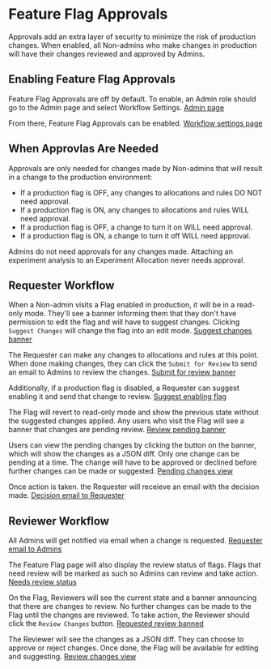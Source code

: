 # Feature Flag Approvals

Approvals add an extra layer of security to minimize the risk of production changes. When enabled, all Non-admins who make changes in production will have their changes reviewed and approved by Admins.

## Enabling Feature Flag Approvals
Feature Flag Approvals are off by default. To enable, an Admin role should go to the Admin page and select Workflow Settings.
[Admin page](/feature-flagging/approvals/admin)

From there, Feature Flag Approvals can be enabled.
[Workflow settings page](/feature-flagging/approvals/workflow-settings)

## When Approvlas Are Needed
Approvals are only needed for changes made by Non-admins that will result in a change to the production environment:
* If a production flag is OFF, any changes to allocations and rules DO NOT need approval.
* If a production flag is ON, any changes to allocations and rules WILL need approval.
* If a production flag is OFF, a change to turn it on WILL need approval.
* If a production flag is ON, a change to turn it off WILL need approval.

Admins do not need approvals for any changes made.
Attaching an experiment analysis to an Experiment Allocation never needs approval.

## Requester Workflow
When a Non-admin visits a Flag enabled in production, it will be in a read-only mode. They'll see a banner informing them that they don't have permission to edit the flag and will have to suggest changes. Clicking `Suggest Changes` will change the flag into an edit mode.
[Suggest changes banner](/feature-flagging/approvals/suggest-changes)

The Requester can make any changes to allocations and rules at this point. When done making changes, they can click the `Submit for Review` to send an email to Admins to review the changes.
[Submit for review banner](/feature-flagging/approvals/submit-for-review)

Additionally, if a production flag is disabled, a Requester can suggest enabling it and send that change to review.
[Suggest enabling flag](/feature-flagging/approvals/enable-flag)

The Flag will revert to read-only mode and show the previous state without the suggested changes applied. Any users who visit the Flag will see a banner that changes are pending review.
[Review pending banner](/feature-flagging/approvals/review-pending)

Users can view the pending changes by clicking the button on the banner, which will show the changes as a JSON diff. Only one change can be pending at a time. The change will have to be approved or declined before further changes can be made or suggested.
[Pending changes view](/feature-flagging/approvals/pending-changes)

Once action is taken. the Requester will receieve an email with the decision made.
[Decision email to Requester](/feature-flagging/approvals/approval-email)

## Reviewer Workflow
All Admins will get notified via email when a change is requested.
[Requester email to Admins](/feature-flagging/approvals/request-email)

The Feature Flag page will also display the review status of flags. Flags that need review will be marked as such so Admins can review and take action.
[Needs review status](/feature-flagging/approvals/needs-review)

On the Flag, Reviewers will see the current state and a banner announcing that there are changes to review. No further changes can be made to the Flag until the changes are reviewed. To take action, the Reviewer should click the `Review Changes` button.
[Requested review banned](/feature-flagging/approvals/requested-review)

The Reviewer will see the changes as a JSON diff. They can choose to approve or reject changes. Once done, the Flag will be available for editing and suggesting.
[Review changes view](/feature-flagging/approvals/review-changes)